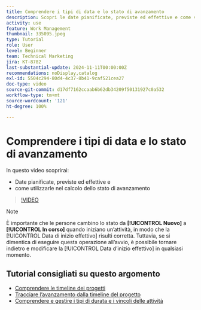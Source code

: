 ```yaml
---
title: Comprendere i tipi di data e lo stato di avanzamento
description: Scopri le date pianificate, previste ed effettive e come vengono utilizzate per calcolare lo stato di avanzamento.
activity: use
feature: Work Management
thumbnail: 335095.jpeg
type: Tutorial
role: User
level: Beginner
team: Technical Marketing
jira: KT-8782
last-substantial-update: 2024-11-11T00:00:00Z
recommendations: noDisplay,catalog
exl-id: 5504c294-80d4-4c37-8b41-9caf521cea27
doc-type: video
source-git-commit: d17df7162ccaab6b62db34209f50131927c0a532
workflow-type: tm+mt
source-wordcount: '121'
ht-degree: 100%

---
```


# Comprendere i tipi di data e lo stato di avanzamento

In questo video scoprirai:

* Date pianificate, previste ed effettive e
* come utilizzarle nel calcolo dello stato di avanzamento

>[!VIDEO](https://video.tv.adobe.com/v/335095/?quality=12&learn=on&enablevpops)

>[!NOTE]
>
>È importante che le persone cambino lo stato da **[!UICONTROL Nuovo]** a **[!UICONTROL In corso]** quando iniziano un’attività, in modo che la [!UICONTROL Data di inizio effettivo] risulti corretta. Tuttavia, se si dimentica di eseguire questa operazione all’avvio, è possibile tornare indietro e modificare la [!UICONTROL Data d’inizio effettivo] in qualsiasi momento.


## Tutorial consigliati su questo argomento

* [Comprendere le timeline dei progetti](/help/manage-work/project-timelines/understand-project-timelines.md)
* [Tracciare l’avanzamento dalla timeline del progetto](/help/manage-work/project-timelines/track-work-progress-from-the-project-timeline.md)
* [Comprendere e gestire i tipi di durata e i vincoli delle attività](/help/manage-work/intermediate-projects/understand-and-manage-duration-types-and-task-constraints.md)

